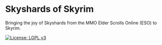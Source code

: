 # Skyshards of Skyrim
Bringing the joy of Skyshards from the MMO Elder Scrolls Online (ESO) to Skyrim.

[![License: LGPL v3](https://img.shields.io/badge/License-LGPL%20v3-blue.svg)](http://www.gnu.org/licenses/lgpl-3.0)
